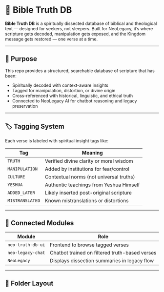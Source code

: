 # 📖 Bible Truth DB

**Bible Truth DB** is a spiritually dissected database of biblical and theological text — designed for seekers, not sleepers. Built for NeoLegacy, it’s where scripture gets decoded, manipulation gets exposed, and the Kingdom message gets restored — one verse at a time.

---

## 🧬 Purpose

This repo provides a structured, searchable database of scripture that has been:
- Spiritually decoded with context-aware insights
- Tagged for manipulation, distortion, or divine origin
- Cross-referenced with historical, linguistic, and ethical truth
- Connected to NeoLegacy AI for chatbot reasoning and legacy preservation

---

## 🏷 Tagging System

Each verse is labeled with spiritual insight tags like:

| Tag | Meaning |
|-----|--------|
| `TRUTH` | Verified divine clarity or moral wisdom |
| `MANIPULATION` | Added by institutions for fear/control |
| `CULTURE` | Contextual norms (not universal truths) |
| `YESHUA` | Authentic teachings from Yeshua Himself |
| `ADDED_LATER` | Likely inserted post-original scripture |
| `MISTRANSLATED` | Known mistranslations or distortions |

---

## 🧩 Connected Modules

| Module | Role |
|--------|------|
| `neo-truth-db-ui` | Frontend to browse tagged verses |
| `neo-legacy-chat` | Chatbot trained on filtered truth-based verses |
| `NeoLegacy` | Displays dissection summaries in legacy flow |

---

## 📂 Folder Layout


